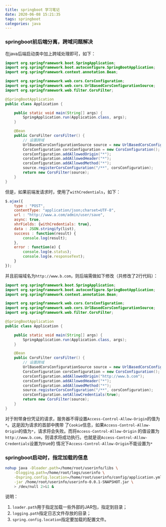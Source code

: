 ```yaml
---
title: springboot 学习笔记
date: 2020-06-08 15:21:35
tags: springboot
categories: java
---
```


### springboot前后端分离，跨域问题解决
在java后端启动类中加上跨域处理即可，如下：
``` java
import org.springframework.boot.SpringApplication;
import org.springframework.boot.autoconfigure.SpringBootApplication;
import org.springframework.context.annotation.Bean;

import org.springframework.web.cors.CorsConfiguration;
import org.springframework.web.cors.UrlBasedCorsConfigurationSource;
import org.springframework.web.filter.CorsFilter;

@SpringBootApplication
public class Application {

    public static void main(String[] args) {
        SpringApplication.run(Application.class, args);
    }

    @Bean
    public CorsFilter corsFilter() {
        // 设置跨域
        UrlBasedCorsConfigurationSource source = new UrlBasedCorsConfigurationSource();
        CorsConfiguration corsConfiguration = new CorsConfiguration();
        corsConfiguration.addAllowedOrigin("*");
        corsConfiguration.addAllowedHeader("*");
        corsConfiguration.addAllowedMethod("*");
        source.registerCorsConfiguration("/**", corsConfiguration);
        return new CorsFilter(source);
    }
}
```

但是，如果前端发请求时，使用了`withCredentials`，如下：
``` javascript
$.ajax({
    type : "POST",
    contentType: "application/json;charset=UTF-8",
    url : "http://www.a.com/admin/user/save",
    async: true,
    xhrFields: {withCredentials: true},
    data : JSON.stringify(list),
    success : function(result) {
        console.log(result);
    },
    error : function(e) {
        console.log(e.status);
        console.log(e.responseText);
    }
});
```

并且前端域名为`http://www.b.com`，则后端需做如下修改（共修改了2行代码）：
``` java
import org.springframework.boot.SpringApplication;
import org.springframework.boot.autoconfigure.SpringBootApplication;
import org.springframework.context.annotation.Bean;

import org.springframework.web.cors.CorsConfiguration;
import org.springframework.web.cors.UrlBasedCorsConfigurationSource;
import org.springframework.web.filter.CorsFilter;

@SpringBootApplication
public class Application {

    public static void main(String[] args) {
        SpringApplication.run(Application.class, args);
    }

    @Bean
    public CorsFilter corsFilter() {
        // 设置跨域
        UrlBasedCorsConfigurationSource source = new UrlBasedCorsConfigurationSource();
        CorsConfiguration corsConfiguration = new CorsConfiguration();
        corsConfiguration.addAllowedOrigin("http://www.b.com");           // 这里要指定域名
        corsConfiguration.addAllowedHeader("*");
        corsConfiguration.addAllowedMethod("*");
        source.registerCorsConfiguration("/**", corsConfiguration);
        corsConfiguration.setAllowCredentials(true);                      // 增加这行
        return new CorsFilter(source);
    }
}
```

对于附带身份凭证的请求，服务器不得设置`Access-Control-Allow-Origin`的值为`*`。这是因为请求的首部中携带
了`Cookie`信息，如果`Access-Control-Allow-Origin`的值为`*`，请求将会失败。而将`Access-Control-Allow-Origin`
的值设置为`http://www.b.com`，则请求将成功执行。也就是说`Access-Control-Allow-Credentials`设置为true的
情况下`Access-Control-Allow-Origin`不能设置为`*`


### springboot启动时，指定加载的信息
``` bash
nohup java -Dloader.path=/home/root/userinfo/libs \
    -Dlogging.path=/home/root/logs/userinfo \
    -Dspring.config.location=/home/root/userinfo/config/application.yml \
    -jar /home/root/userinfo/userinfo-0.0.1-SNAPSHOT.jar \
    > /dev/null 2>&1 &
```

说明：
1. `loader.path`用于指定加载一些外部的JAR包，指定到目录；
2. `logging.path`指定日志文件存放的目录；
3. `spring.config.location`指定要加载的配置文件。



